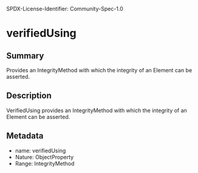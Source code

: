 SPDX-License-Identifier: Community-Spec-1.0

# verifiedUsing

## Summary

Provides an IntegrityMethod with which the integrity of an Element can be asserted.

## Description

VerifiedUsing provides an IntegrityMethod with which the integrity of an Element can be asserted.

## Metadata

- name: verifiedUsing
- Nature: ObjectProperty
- Range: IntegrityMethod

